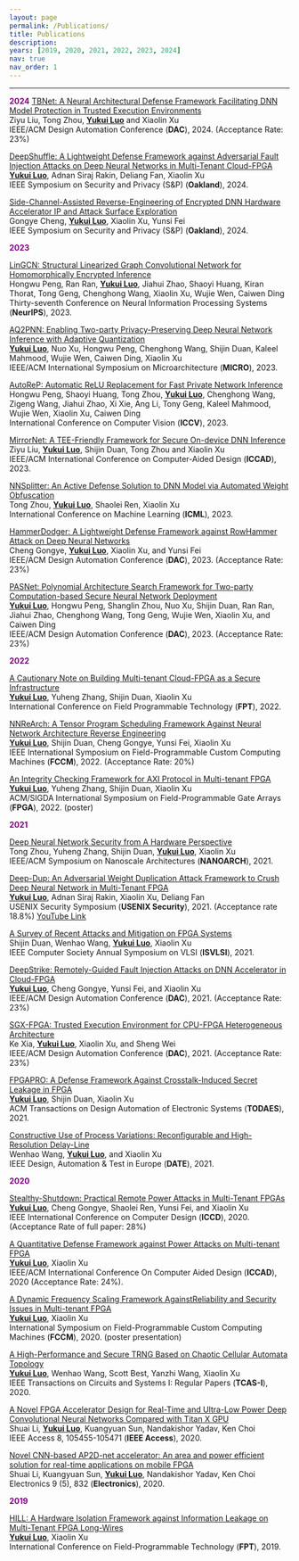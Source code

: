 ```yaml
---
layout: page
permalink: /Publications/
title: Publications
description:
years: [2019, 2020, 2021, 2022, 2023, 2024]
nav: true
nav_order: 1
---
```


<!-- _pages/Publications.md -->
<!-- <div class="Publications"> -->

<!-- {% bibliography -f {{ site.scholar.bibliography }} %} -->
<!-- </div> -->

<hr>

**<span style="color:purple;">2024</span>**
[TBNet: A Neural Architectural Defense Framework Facilitating DNN Model Protection in Trusted Execution Environments](#)\
Ziyu Liu, Tong Zhou, **<ins>Yukui Luo</ins>** and Xiaolin Xu\
IEEE/ACM Design Automation Conference (**DAC**), 2024. (Acceptance Rate: 23%)

[DeepShuffle: A Lightweight Defense Framework against Adversarial Fault Injection Attacks on Deep Neural Networks in Multi-Tenant Cloud-FPGA](https://www.computer.org/csdl/proceedings-article/sp/2024/313000a034/1RjEa9WUlPi)\
**<ins>Yukui Luo</ins>**, Adnan Siraj Rakin, Deliang Fan, Xiaolin Xu\
IEEE Symposium on Security and Privacy (S&P) (**Oakland**), 2024.

[Side-Channel-Assisted Reverse-Engineering of Encrypted DNN Hardware Accelerator IP and Attack Surface Exploration](https://www.computer.org/csdl/proceedings-article/sp/2024/313000a001/1RjE9FWOWsw)\
Gongye Cheng, **<ins>Yukui Luo</ins>**, Xiaolin Xu, Yunsi Fei\
IEEE Symposium on Security and Privacy (S&P) (**Oakland**), 2024.

**<span style="color:purple;">2023</span>**

[LinGCN: Structural Linearized Graph Convolutional Network for Homomorphically Encrypted Inference](https://openreview.net/pdf?id=5loV5tVzsY)\
Hongwu Peng, Ran Ran, **<ins>Yukui Luo</ins>**, Jiahui Zhao, Shaoyi Huang, Kiran Thorat, Tong Geng, Chenghong Wang, Xiaolin Xu, Wujie Wen, Caiwen Ding\
Thirty-seventh Conference on Neural Information Processing Systems (**NeurIPS**), 2023.

[AQ2PNN: Enabling Two-party Privacy-Preserving Deep Neural Network Inference with Adaptive Quantization](https://dl.acm.org/doi/10.1145/3613424.3614297)\
**<ins>Yukui Luo</ins>**, Nuo Xu, Hongwu Peng, Chenghong Wang, Shijin Duan, Kaleel Mahmood, Wujie Wen, Caiwen Ding, Xiaolin Xu\
IEEE/ACM International Symposium on Microarchitecture (**MICRO**), 2023.

[AutoReP: Automatic ReLU Replacement for Fast Private Network Inference](https://openaccess.thecvf.com/content/ICCV2023/papers/Peng_AutoReP_Automatic_ReLU_Replacement_for_Fast_Private_Network_Inference_ICCV_2023_paper.pdf)\
Hongwu Peng, Shaoyi Huang, Tong Zhou, **<ins>Yukui Luo</ins>**, Chenghong Wang, Zigeng Wang, Jiahui Zhao, Xi Xie, Ang Li, Tony Geng, Kaleel Mahmood, Wujie Wen, Xiaolin Xu, Caiwen Ding\
International Conference on Computer Vision (**ICCV**), 2023.

[MirrorNet: A TEE-Friendly Framework for Secure On-device DNN Inference](https://ieeexplore.ieee.org/abstract/document/10323746)\
Ziyu Liu, **<ins>Yukui Luo</ins>**, Shijin Duan, Tong Zhou and Xiaolin Xu\
IEEE/ACM International Conference on Computer-Aided Design (**ICCAD**), 2023.

[NNSplitter: An Active Defense Solution to DNN Model via Automated Weight Obfuscation](https://openreview.net/pdf?id=be9T7nuBNi)\
Tong Zhou, **<ins>Yukui Luo</ins>**, Shaolei Ren, Xiaolin Xu\
International Conference on Machine Learning (**ICML**), 2023.

[HammerDodger: A Lightweight Defense Framework against RowHammer Attack on Deep Neural Networks](https://ieeexplore.ieee.org/abstract/document/10247671)\
Cheng Gongye, **<ins>Yukui Luo</ins>**, Xiaolin Xu, and Yunsi Fei\
IEEE/ACM Design Automation Conference (**DAC**), 2023. (Acceptance Rate: 23%)

[PASNet: Polynomial Architecture Search Framework for Two-party Computation-based Secure Neural Network Deployment](https://ieeexplore.ieee.org/abstract/document/10247663)\
**<ins>Yukui Luo</ins>**, Hongwu Peng, Shanglin Zhou, Nuo Xu, Shijin Duan, Ran Ran, Jiahui Zhao, Chenghong Wang, Tong Geng, Wujie Wen, Xiaolin Xu, and Caiwen Ding\
IEEE/ACM Design Automation Conference (**DAC**), 2023. (Acceptance Rate: 23%)


**<span style="color:purple;">2022</span>**

[A Cautionary Note on Building Multi-tenant Cloud-FPGA as a Secure Infrastructure](https://ieeexplore.ieee.org/document/9974230?denied=)\
**<ins>Yukui Luo</ins>**, Yuheng Zhang, Shijin Duan, Xiaolin Xu\
International Conference on Field Programmable Technology (**FPT**), 2022.

[NNReArch: A Tensor Program Scheduling Framework Against Neural Network Architecture Reverse Engineering](https://ieeexplore.ieee.org/abstract/document/9786112)\
**<ins>Yukui Luo</ins>**, Shijin Duan, Cheng Gongye, Yunsi Fei, Xiaolin Xu\
IEEE International Symposium on Field-Programmable Custom Computing Machines (**FCCM**), 2022. (Acceptance Rate: 20%)

[An Integrity Checking Framework for AXI Protocol in Multi-tenant FPGA](https://dl.acm.org/doi/abs/10.1145/3490422.3502338)\
**<ins>Yukui Luo</ins>**, Yuheng Zhang, Shijin Duan, Xiaolin Xu\
ACM/SIGDA International Symposium on Field-Programmable Gate Arrays (**FPGA**), 2022. (poster)

**<span style="color:purple;">2021</span>**

[Deep Neural Network Security from A Hardware Perspective](https://ieeexplore.ieee.org/abstract/document/9642246)\
Tong Zhou, Yuheng Zhang, Shijin Duan, **<ins>Yukui Luo</ins>**, Xiaolin Xu\
IEEE/ACM Symposium on Nanoscale Architectures (**NANOARCH**), 2021.

[Deep-Dup: An Adversarial Weight Duplication Attack Framework to Crush Deep Neural Network in Multi-Tenant FPGA](https://www.usenix.org/system/files/sec21-rakin.pdf)\
**<ins>Yukui Luo</ins>**, Adnan Siraj Rakin, Xiaolin Xu, Deliang Fan\
USENIX Security Symposium (**USENIX Security**), 2021. (Acceptance rate 18.8%) [YouTube Link](https://www.youtube.com/watch?v=PQozPPrkuto)

[A Survey of Recent Attacks and Mitigation on FPGA Systems](https://ieeexplore.ieee.org/abstract/document/9516757)\
Shijin Duan, Wenhao Wang, **<ins>Yukui Luo</ins>**, Xiaolin Xu\
IEEE Computer Society Annual Symposium on VLSI (**ISVLSI**), 2021.

[DeepStrike: Remotely-Guided Fault Injection Attacks on DNN Accelerator in Cloud-FPGA](https://ieeexplore.ieee.org/abstract/document/9586262)\
**<ins>Yukui Luo</ins>**, Cheng Gongye, Yunsi Fei, and Xiaolin Xu\
IEEE/ACM Design Automation Conference (**DAC**), 2021. (Acceptance Rate: 23%)

[SGX-FPGA: Trusted Execution Environment for CPU-FPGA Heterogeneous Architecture](https://ieeexplore.ieee.org/abstract/document/9586207)\
Ke Xia, **<ins>Yukui Luo</ins>**, Xiaolin Xu, and Sheng Wei\
IEEE/ACM Design Automation Conference (**DAC**), 2021. (Acceptance Rate: 23%)

[FPGAPRO: A Defense Framework Against Crosstalk-Induced Secret Leakage in FPGA](https://dl.acm.org/doi/abs/10.1145/3491214)\
**<ins>Yukui Luo</ins>**, Shijin Duan, Xiaolin Xu\
ACM Transactions on Design Automation of Electronic Systems (**TODAES**), 2021.

[Constructive Use of Process Variations: Reconfigurable and High-Resolution Delay-Line](https://ieeexplore.ieee.org/document/9473969?denied=)\
Wenhao Wang, **<ins>Yukui Luo</ins>**, and Xiaolin Xu\
IEEE Design, Automation & Test in Europe (**DATE**), 2021.

**<span style="color:purple;">2020</span>**

[Stealthy-Shutdown: Practical Remote Power Attacks in Multi-Tenant FPGAs](https://ieeexplore.ieee.org/abstract/document/9283569)\
**<ins>Yukui Luo</ins>**, Cheng Gongye, Shaolei Ren, Yunsi Fei, and Xiaolin Xu\
IEEE International Conference on Computer Design (**ICCD**), 2020. (Acceptance Rate of full paper: 28%)

[A Quantitative Defense Framework against Power Attacks on Multi-tenant FPGA](https://ieeexplore.ieee.org/abstract/document/9256466)\
**<ins>Yukui Luo</ins>**, Xiaolin Xu\
IEEE/ACM International Conference On Computer Aided Design (**ICCAD**), 2020 (Acceptance Rate: 24%).

[A Dynamic Frequency Scaling Framework AgainstReliability and Security Issues in Multi-tenant FPGA](https://ieeexplore.ieee.org/document/9114754)\
**<ins>Yukui Luo</ins>**, Xiaolin Xu\
International Symposium on Field-Programmable Custom Computing Machines (**FCCM**), 2020. (poster presentation)

[A High-Performance and Secure TRNG Based on Chaotic Cellular Automata Topology](https://ieeexplore.ieee.org/abstract/document/9185072)\
**<ins>Yukui Luo</ins>**, Wenhao Wang, Scott Best, Yanzhi Wang, Xiaolin Xu\
IEEE Transactions on Circuits and Systems I: Regular Papers (**TCAS-I**), 2020.

[A Novel FPGA Accelerator Design for Real-Time and Ultra-Low Power Deep Convolutional Neural Networks Compared with Titan X GPU](https://ieeexplore.ieee.org/abstract/document/9108269)\
Shuai Li, **<ins>Yukui Luo</ins>**, Kuangyuan Sun, Nandakishor Yadav, Ken Choi\
IEEE Access 8, 105455-105471 (**IEEE Access**), 2020.

[Novel CNN-based AP2D-net accelerator: An area and power efficient solution for real-time applications on mobile FPGA](https://www.mdpi.com/2079-9292/9/5/832)\
Shuai Li, Kuangyuan Sun, **<ins>Yukui Luo</ins>**, Nandakishor Yadav, Ken Choi\
Electronics 9 (5), 832 (**Electronics**), 2020.

**<span style="color:purple;">2019</span>**

[HILL: A Hardware Isolation Framework against Information Leakage on Multi-Tenant FPGA Long-Wires](https://ieeexplore.ieee.org/document/8977864?denied=)\
**<ins>Yukui Luo</ins>**, Xiaolin Xu\
International Conference on Field-Programmable Technology (**FPT**), 2019.

<br>
